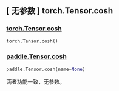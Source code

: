 ## [ 无参数 ] torch.Tensor.cosh

### [torch.Tensor.cosh](https://pytorch.org/docs/stable/generated/torch.Tensor.cosh.html?highlight=cosh#torch.Tensor.cosh)

```python
torch.Tensor.cosh()
```

### [paddle.Tensor.cosh](https://www.paddlepaddle.org.cn/documentation/docs/zh/develop/api/paddle/Tensor_cn.html#cosh-name-none)

```python
paddle.Tensor.cosh(name=None)
```

两者功能一致，无参数。
